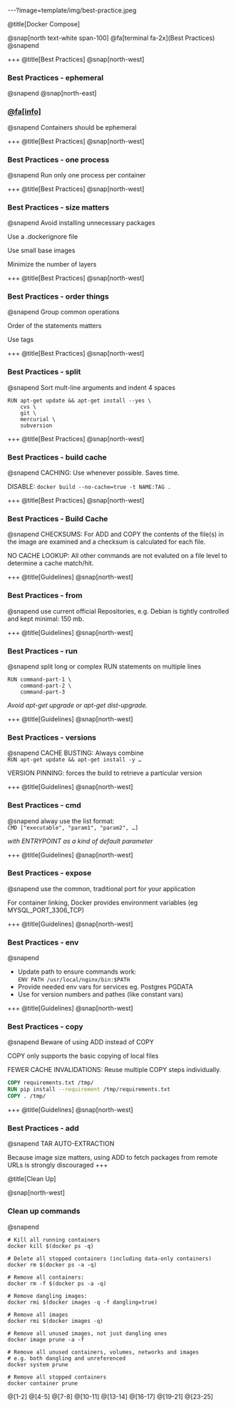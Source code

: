 ---?image=template/img/best-practice.jpeg

@title[Docker Compose]

@snap[north text-white span-100]
@fa[terminal fa-2x](Best Practices)
@snapend

+++
@title[Best Practices]
@snap[north-west]
### Best Practices - ephemeral
@snapend
@snap[north-east]
### [@fa[info]](https://docs.docker.com/engine/userguide/eng-image/dockerfile_best-practices)
@snapend
Containers should be ephemeral


+++
@title[Best Practices]
@snap[north-west]
### Best Practices - one process
@snapend
Run only one process per container


+++
@title[Best Practices]
@snap[north-west]
### Best Practices - size matters
@snapend
Avoid installing unnecessary packages

Use a .dockerignore file

Use small base images

Minimize the number of layers


+++
@title[Best Practices]
@snap[north-west]
### Best Practices - order things
@snapend
Group common operations

Order of the statements matters

Use tags


+++
@title[Best Practices]
@snap[north-west]
### Best Practices - split
@snapend
Sort mult-line arguments and indent 4 spaces
```
RUN apt-get update && apt-get install --yes \
    cvs \
    git \
    mercurial \
    subversion
```


+++
@title[Best Practices]
@snap[north-west]
### Best Practices - build cache
@snapend
CACHING: Use whenever possible. Saves time.

DISABLE: ```docker build --no-cache=true -t NAME:TAG .```


+++
@title[Best Practices]
@snap[north-west]
### Best Practices - Build Cache
@snapend
CHECKSUMS: For ADD and COPY the contents of the file(s) in the image are examined and a checksum is calculated for each file.

NO CACHE LOOKUP: All other commands are not evaluted on a file level to determine a cache match/hit.


+++
@title[Guidelines]
@snap[north-west]
### Best Practices - from
@snapend
use current official Repositories,
e.g. Debian is tightly controlled and kept minimal: 150 mb.



+++
@title[Guidelines]
@snap[north-west]
### Best Practices - run
@snapend
split long or complex RUN statements on multiple lines
```
RUN command-part-1 \
    command-part-2 \
    command-part-3
```

_Avoid apt-get upgrade or apt-get dist-upgrade._


+++
@title[Guidelines]
@snap[north-west]
### Best Practices - versions
@snapend
CACHE BUSTING: Always combine </br>`RUN apt-get update && apt-get install -y …`

VERSION PINNING: forces the build to retrieve a particular version



+++
@title[Guidelines]
@snap[north-west]
### Best Practices - cmd
@snapend
alway use the list format:</br>
`CMD ["executable", "param1", "param2", …]`

_with ENTRYPOINT as a kind of default parameter_


+++
@title[Guidelines]
@snap[north-west]
### Best Practices - expose
@snapend
use the common, traditional port for your application

For container linking, Docker provides environment variables (eg MYSQL_PORT_3306_TCP)


+++
@title[Guidelines]
@snap[north-west]
### Best Practices - env
@snapend
- Update path to ensure commands work: </br>
    ```ENV PATH /usr/local/nginx/bin:$PATH```
- Provide needed env vars for services eg. Postgres PGDATA
- Use for version numbers and pathes (like constant vars)



+++
@title[Guidelines]
@snap[north-west]
### Best Practices - copy
@snapend
Beware of using ADD instead of COPY

COPY only supports the basic copying of local files

FEWER CACHE INVALIDATIONS: Reuse multiple COPY steps individually.

```dockerfile
COPY requirements.txt /tmp/
RUN pip install --requirement /tmp/requirements.txt
COPY . /tmp/
```


+++
@title[Guidelines]
@snap[north-west]
### Best Practices - add
@snapend
TAR AUTO-EXTRACTION

Because image size matters, using ADD to fetch packages from remote URLs is strongly discouraged
+++

@title[Clean Up]

@snap[north-west]
### Clean up commands
@snapend

```
# Kill all running containers
docker kill $(docker ps -q)

# Delete all stopped containers (including data-only containers)
docker rm $(docker ps -a -q)

# Remove all containers:
docker rm -f $(docker ps -a -q)

# Remove dangling images:
docker rmi $(docker images -q -f dangling=true)

# Remove all images
docker rmi $(docker images -q)

# Remove all unused images, not just dangling ones
docker image prune -a -f

# Remove all unused containers, volumes, networks and images
# e.g. both dangling and unreferenced
docker system prune

# Remove all stopped containers
docker container prune
```
@[1-2]
@[4-5]
@[7-8]
@[10-11]
@[13-14]
@[16-17]
@[19-21]
@[23-25]
